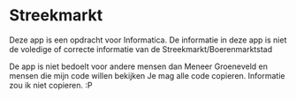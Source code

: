 # Streekmarkt
Deze app is een opdracht voor Informatica.
De informatie in deze app is niet de voledige of correcte informatie van de Streekmarkt/Boerenmarktstad

De app is niet bedoelt voor andere mensen dan Meneer Groeneveld en mensen die mijn code willen bekijken
Je mag alle code copieren. Informatie zou ik niet copieren. :P
